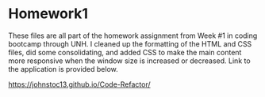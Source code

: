 # Homework1

These files are all part of the homework assignment from Week #1 in coding bootcamp through UNH. I cleaned up the formatting of the HTML and CSS files, did some consolidating, and added CSS to make the main content more responsive when the window size is increased or decreased. Link to the application is provided below.

https://johnstoc13.github.io/Code-Refactor/

